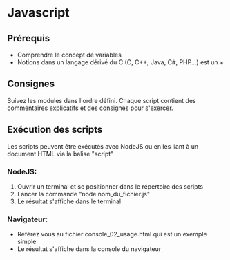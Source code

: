 # Javascript

## Prérequis
* Comprendre le concept de variables
* Notions dans un langage dérivé du C (C, C++, Java, C#, PHP...) est un +

## Consignes
Suivez les modules dans l'ordre défini.
Chaque script contient des commentaires explicatifs et des consignes pour s'exercer.


## Exécution des scripts
Les scripts peuvent être exécutés avec NodeJS ou en les liant à un document HTML via la balise "script"

### NodeJS: 
1. Ouvrir un terminal et se positionner dans le répertoire des scripts
2. Lancer la commande "node nom_du_fichier.js"
3. Le résultat s'affiche dans le terminal

### Navigateur:
* Référez vous au fichier console_02_usage.html qui est un exemple simple
* Le résultat s'affiche dans la console du navigateur